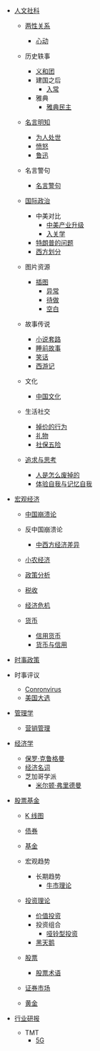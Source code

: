   - [人文社科](/人文社科/README.md)
    - [两性关系](/人文社科/两性关系/README.md)
      - [心动](/人文社科/两性关系/心动.md)
    - 历史轶事
      - [义和团](/人文社科/历史轶事/义和团.md)
      - 建国之后
        - [入常](/人文社科/历史轶事/建国之后/入常.md)
      - 雅典
        - [雅典民主](/人文社科/历史轶事/雅典/雅典民主.md)
    - [名言明知](/人文社科/名言明知/README.md)
      - [为人处世](/人文社科/名言明知/为人处世.md)
      - [愤怒](/人文社科/名言明知/愤怒.md)
      - [鲁迅](/人文社科/名言明知/鲁迅.md)
    - 名言警句
      - [名言警句](/人文社科/名言警句/名言警句.md)
    - [国际政治](/人文社科/国际政治/README.md)
      - 中美对比
        - [中美产业升级](/人文社科/国际政治/中美对比/中美产业升级.md)
        - [入关学](/人文社科/国际政治/中美对比/入关学.md)
      - [特朗普的问题](/人文社科/国际政治/特朗普的问题.md)
      - [西方划分](/人文社科/国际政治/西方划分.md)
    - 图片资源
      - [插图](/人文社科/图片资源/插图/README.md)
        - [异常](/人文社科/图片资源/插图/异常.md)
        - [待做](/人文社科/图片资源/插图/待做.md)
        - [空白](/人文社科/图片资源/插图/空白.md)
    - 故事传说
      - [小说套路](/人文社科/故事传说/小说套路.md)
      - [睡前故事](/人文社科/故事传说/睡前故事.md)
      - [笑话](/人文社科/故事传说/笑话.md)
      - [西游记](/人文社科/故事传说/西游记/README.md)
        
    - 文化
      - [中国文化](/人文社科/文化/中国文化.md)
    - 生活社交
      - [掉价的行为](/人文社科/生活社交/掉价的行为.md)
      - [礼物](/人文社科/生活社交/礼物.md)
      - [社保五险](/人文社科/生活社交/社保五险.md)
    - [追求与思考](/人文社科/追求与思考/README.md)
      - [人是怎么废掉的](/人文社科/追求与思考/人是怎么废掉的.md)
      - [体验自我与记忆自我](/人文社科/追求与思考/体验自我与记忆自我.md)
  - [宏观经济](/宏观经济/README.md)
    - [中国崩溃论](/宏观经济/中国崩溃论/README.md)
      
    - 反中国崩溃论
      - [中西方经济差异](/宏观经济/反中国崩溃论/中西方经济差异.md)
    - [小农经济](/宏观经济/小农经济/README.md)
      
    - [政策分析](/宏观经济/政策分析/README.md)
      
    - [税收](/宏观经济/税收/README.md)
      
    - [经济危机](/宏观经济/经济危机/README.md)
      
    - [货币](/宏观经济/货币/README.md)
      - [信用货币](/宏观经济/货币/信用货币.md)
      - [货币与信用](/宏观经济/货币/货币与信用.md)
  - [时事政策](/时事政策/README.md)
    
  - 时事评议
    - [Conronvirus](/时事评议/Conronvirus.md)
    - [美国大选](/时事评议/美国大选.md)
  - [管理学](/管理学/README.md)
    - [营销管理](/管理学/营销管理.md)
  - [经济学](/经济学/README.md)
    - [保罗·克鲁格曼](/经济学/保罗·克鲁格曼.md)
    - [经济名词](/经济学/经济名词.md)
    - 芝加哥学派
      - [米尔顿·弗里德曼](/经济学/芝加哥学派/米尔顿·弗里德曼.md)
  - [股票基金](/股票基金/README.md)
    - [K 线图](/股票基金/K%20线图/README.md)
      
    - [债券](/股票基金/债券/README.md)
      
    - [基金](/股票基金/基金/README.md)
      
    - 宏观趋势
      - 长期趋势
        - [牛市理论](/股票基金/宏观趋势/长期趋势/牛市理论.md)
    - [投资理论](/股票基金/投资理论/README.md)
      - [价值投资](/股票基金/投资理论/价值投资.md)
      - 投资组合
        - [哑铃型投资](/股票基金/投资理论/投资组合/哑铃型投资.md)
      - [黑天鹅](/股票基金/投资理论/黑天鹅.md)
    - [股票](/股票基金/股票/README.md)
      - [股票术语](/股票基金/股票/股票术语.md)
    - [证券市场](/股票基金/证券市场/README.md)
      
    - [黄金](/股票基金/黄金/README.md)
      
  - [行业研报](/行业研报/README.md)
    - TMT
      - [5G](/行业研报/TMT/5G/README.md)
        